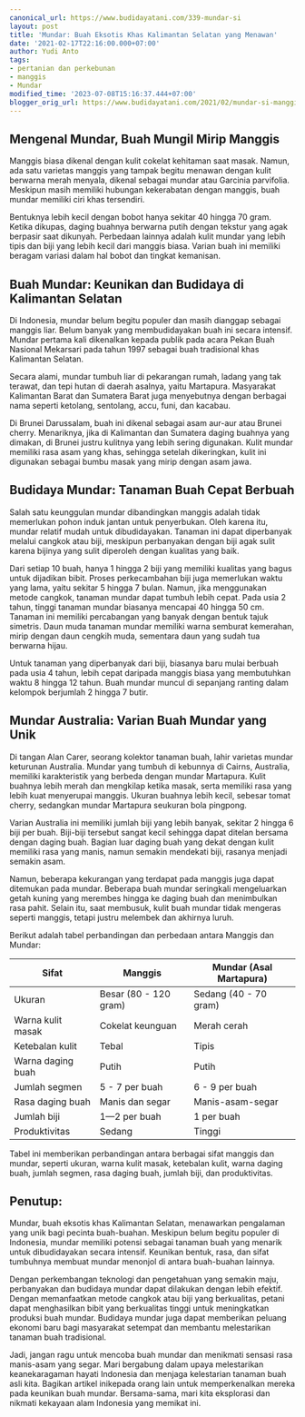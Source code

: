 ```yaml
---
canonical_url: https://www.budidayatani.com/339-mundar-si
layout: post
title: 'Mundar: Buah Eksotis Khas Kalimantan Selatan yang Menawan'
date: '2021-02-17T22:16:00.000+07:00'
author: Yudi Anto
tags:
- pertanian dan perkebunan
- manggis
- Mundar
modified_time: '2023-07-08T15:16:37.444+07:00'
blogger_orig_url: https://www.budidayatani.com/2021/02/mundar-si-manggis-merah-nan-mini.html
---
```


## Mengenal Mundar, Buah Mungil Mirip Manggis

Manggis biasa dikenal dengan kulit cokelat kehitaman saat masak. Namun, ada satu varietas manggis yang tampak begitu menawan dengan kulit berwarna merah menyala, dikenal sebagai mundar atau Garcinia parvifolia. Meskipun masih memiliki hubungan kekerabatan dengan manggis, buah mundar memiliki ciri khas tersendiri.

Bentuknya lebih kecil dengan bobot hanya sekitar 40 hingga 70 gram. Ketika dikupas, daging buahnya berwarna putih dengan tekstur yang agak berpasir saat dikunyah. Perbedaan lainnya adalah kulit mundar yang lebih tipis dan biji yang lebih kecil dari manggis biasa. Varian buah ini memiliki beragam variasi dalam hal bobot dan tingkat kemanisan.

## Buah Mundar: Keunikan dan Budidaya di Kalimantan Selatan

Di Indonesia, mundar belum begitu populer dan masih dianggap sebagai manggis liar. Belum banyak yang membudidayakan buah ini secara intensif. Mundar pertama kali dikenalkan kepada publik pada acara Pekan Buah Nasional Mekarsari pada tahun 1997 sebagai buah tradisional khas Kalimantan Selatan.

Secara alami, mundar tumbuh liar di pekarangan rumah, ladang yang tak terawat, dan tepi hutan di daerah asalnya, yaitu Martapura. Masyarakat Kalimantan Barat dan Sumatera Barat juga menyebutnya dengan berbagai nama seperti ketolang, sentolang, accu, funi, dan kacabau.

Di Brunei Darussalam, buah ini dikenal sebagai asam aur-aur atau Brunei cherry. Menariknya, jika di Kalimantan dan Sumatera daging buahnya yang dimakan, di Brunei justru kulitnya yang lebih sering digunakan. Kulit mundar memiliki rasa asam yang khas, sehingga setelah dikeringkan, kulit ini digunakan sebagai bumbu masak yang mirip dengan asam jawa.

## Budidaya Mundar: Tanaman Buah Cepat Berbuah

Salah satu keunggulan mundar dibandingkan manggis adalah tidak memerlukan pohon induk jantan untuk penyerbukan. Oleh karena itu, mundar relatif mudah untuk dibudidayakan. Tanaman ini dapat diperbanyak melalui cangkok atau biji, meskipun perbanyakan dengan biji agak sulit karena bijinya yang sulit diperoleh dengan kualitas yang baik.

Dari setiap 10 buah, hanya 1 hingga 2 biji yang memiliki kualitas yang bagus untuk dijadikan bibit. Proses perkecambahan biji juga memerlukan waktu yang lama, yaitu sekitar 5 hingga 7 bulan. Namun, jika menggunakan metode cangkok, tanaman mundar dapat tumbuh lebih cepat. Pada usia 2 tahun, tinggi tanaman mundar biasanya mencapai 40 hingga 50 cm. Tanaman ini memiliki percabangan yang banyak dengan bentuk tajuk simetris. Daun muda tanaman mundar memiliki warna semburat kemerahan, mirip dengan daun cengkih muda, sementara daun yang sudah tua berwarna hijau.

Untuk tanaman yang diperbanyak dari biji, biasanya baru mulai berbuah pada usia 4 tahun, lebih cepat daripada manggis biasa yang membutuhkan waktu 8 hingga 12 tahun. Buah mundar muncul di sepanjang ranting dalam kelompok berjumlah 2 hingga 7 butir.

## Mundar Australia: Varian Buah Mundar yang Unik

Di tangan Alan Carer, seorang kolektor tanaman buah, lahir varietas mundar keturunan Australia. Mundar yang tumbuh di kebunnya di Cairns, Australia, memiliki karakteristik yang berbeda dengan mundar Martapura. Kulit buahnya lebih merah dan mengkilap ketika masak, serta memiliki rasa yang lebih kuat menyerupai manggis. Ukuran buahnya lebih kecil, sebesar tomat cherry, sedangkan mundar Martapura seukuran bola pingpong.

Varian Australia ini memiliki jumlah biji yang lebih banyak, sekitar 2 hingga 6 biji per buah. Biji-biji tersebut sangat kecil sehingga dapat ditelan bersama dengan daging buah. Bagian luar daging buah yang dekat dengan kulit memiliki rasa yang manis, namun semakin mendekati biji, rasanya menjadi semakin asam.

Namun, beberapa kekurangan yang terdapat pada manggis juga dapat ditemukan pada mundar. Beberapa buah mundar seringkali mengeluarkan getah kuning yang merembes hingga ke daging buah dan menimbulkan rasa pahit. Selain itu, saat membusuk, kulit buah mundar tidak mengeras seperti manggis, tetapi justru melembek dan akhirnya luruh.

Berikut adalah tabel perbandingan dan perbedaan antara Manggis dan Mundar:



| Sifat | Manggis | Mundar (Asal Martapura) |
| --- | --- | --- |
| Ukuran | Besar (80 - 120 gram) | Sedang (40 - 70 gram) |
| Warna kulit masak | Cokelat keunguan | Merah cerah |
| Ketebalan kulit | Tebal | Tipis |
| Warna daging buah | Putih | Putih |
| Jumlah segmen | 5 - 7 per buah | 6 - 9 per buah |
| Rasa daging buah | Manis dan segar | Manis-asam-segar |
| Jumlah biji | 1—2 per buah | 1 per buah |
| Produktivitas | Sedang | Tinggi |

Tabel ini memberikan perbandingan antara berbagai sifat manggis dan mundar, seperti ukuran, warna kulit masak, ketebalan kulit, warna daging buah, jumlah segmen, rasa daging buah, jumlah biji, dan produktivitas.

## Penutup:

Mundar, buah eksotis khas Kalimantan Selatan, menawarkan pengalaman yang unik bagi pecinta buah-buahan. Meskipun belum begitu populer di Indonesia, mundar memiliki potensi sebagai tanaman buah yang menarik untuk dibudidayakan secara intensif. Keunikan bentuk, rasa, dan sifat tumbuhnya membuat mundar menonjol di antara buah-buahan lainnya.

Dengan perkembangan teknologi dan pengetahuan yang semakin maju, perbanyakan dan budidaya mundar dapat dilakukan dengan lebih efektif. Dengan memanfaatkan metode cangkok atau biji yang berkualitas, petani dapat menghasilkan bibit yang berkualitas tinggi untuk meningkatkan produksi buah mundar. Budidaya mundar juga dapat memberikan peluang ekonomi baru bagi masyarakat setempat dan membantu melestarikan tanaman buah tradisional.

Jadi, jangan ragu untuk mencoba buah mundar dan menikmati sensasi rasa manis-asam yang segar. Mari bergabung dalam upaya melestarikan keanekaragaman hayati Indonesia dan menjaga kelestarian tanaman buah asli kita. Bagikan artikel inikepada orang lain untuk memperkenalkan mereka pada keunikan buah mundar. Bersama-sama, mari kita eksplorasi dan nikmati kekayaan alam Indonesia yang memikat ini.

